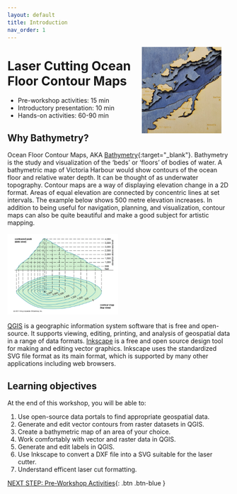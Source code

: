 ```yaml
---
layout: default
title: Introduction 
nav_order: 1
---
```

<img src="images/bamfield2.jpg" style="float:right;width:180px;margin-right:20px;" alt="image description">

# Laser Cutting Ocean Floor Contour Maps

- Pre-workshop activities: 15 min 
- Introductory presentation: 10 min
- Hands-on activities: 60-90 min
  
## Why Bathymetry? 

Ocean Floor Contour Maps, AKA [Bathymetry](https://oceanservice.noaa.gov/facts/bathymetry.html){:target="_blank"}. Bathymetry is the study and visualization of the ‘beds’ or ‘floors’ of bodies of water. A bathymetric map of Victoria Harbour would show contours of the ocean floor and relative water depth. It can be thought of as underwater topography. Contour maps are a way of displaying elevation change in a 2D format. Areas of equal elevation are connected by concentric lines at set intervals. The example below shows 500 metre elevation increases. In addition to being useful for navigation, planning, and visualization, contour maps can also be quite beautiful and make a good subject for artistic mapping.<br> 
<br><img src="images/ct_sample.png" style="width:250px;" alt="Contour map">

[QGIS](https://qgis.org/) is a geographic information system software that is free and open-source. It supports viewing, editing, printing, and analysis of geospatial data in a range of data formats.
[Inkscape](https://inkscape.org/) is a free and open source design tool for making and editing vector graphics. Inkscape uses the standardized SVG file format as its main format, which is supported by many other applications including web browsers.

## Learning objectives

At the end of this workshop, you will be able to:
1. Use open-source data portals to find appropriate geospatial data. 
2. Generate and edit vector contours from raster datasets in QGIS. 
3. Create a bathymetric map of an area of your choice.
4. Work comfortably with vector and raster data in QGIS.
5. Generate and edit labels in QGIS.
6. Use Inkscape to convert a DXF file into a SVG suitable for the laser cutter.
7. Understand efficent laser cut formatting.  


 
[NEXT STEP: Pre-Workshop Activities](pre-workshop.html){: .btn .btn-blue }
